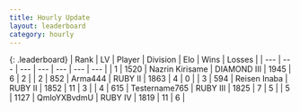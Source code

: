 ```yaml
---
title: Hourly Update
layout: leaderboard
category: hourly
---
```


{: .leaderboard}
| Rank | LV | Player | Division | Elo | Wins | Losses |
| --- | --- | --- | --- | --- | --- | --- |
| <span data-change="0">1</span> | 1520 | <span title="ID: 315148">Nazrin Kirisame</span> | DIAMOND III | <span data-change="2">1945</span> | <span data-change="5">6</span> | <span data-change="2">2</span> |
| <span data-change="-">2</span> | 852 | <span title="ID: 1034">Arma444</span> | RUBY II | <span data-change="-">1863</span> | <span data-change="-">4</span> | <span data-change="-">0</span> |
| <span data-change="-1">3</span> | 594 | <span title="ID: 451068">Reisen Inaba</span> | RUBY II | <span data-change="27">1852</span> | <span data-change="4">11</span> | <span data-change="1">3</span> |
| <span data-change="-1">4</span> | 615 | <span title="ID: 188640">Testername765</span> | RUBY III | <span data-change="7">1825</span> | <span data-change="3">7</span> | <span data-change="3">5</span> |
| <span data-change="4">5</span> | 1127 | <span title="ID: 361226">QmloYXBvdmU</span> | RUBY IV | <span data-change="21">1819</span> | <span data-change="3">11</span> | <span data-change="1">6</span> |